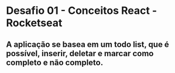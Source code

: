 # Desafio 01 - Conceitos React - Rocketseat

## A aplicação se basea em um todo list, que é possível, inserir, deletar e marcar como completo e não completo.

